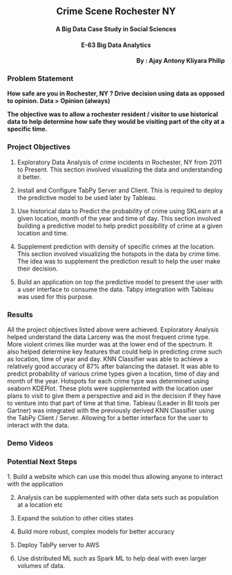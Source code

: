 <H2 align='center'>Crime Scene Rochester NY </H2>
<H4 align='center'>A Big Data Case Study in Social Sciences</H4>
<H4 align='center' >E-63 Big Data Analytics</H4>
<H4 align='right'>By : Ajay Antony Kliyara Philip</H4>

<H3>Problem Statement</H3>

<b>How safe are you in Rochester, NY ? Drive decision using data as opposed to opinion.
	Data > Opinion (always)

The objective was to allow a rochester resident / visitor to use historical data to help determine how safe they would be visiting part of the city at a specific time. </b>

<H3>Project Objectives</H3>

1. Exploratory Data Analysis of crime incidents in Rochester, NY from 2011 to Present. This section involved visualizing the data and understanding it better.

2. Install and Configure TabPy Server and Client. This is required to deploy the predictive model to be used later by Tableau.

3. Use historical data to Predict the probability of crime using SKLearn at a given location, month of the year and time of day. This section involved building a predictive model to help predict possibility of crime at a given location and time.

4. Supplement prediction with density of specific crimes at the location. This section involved visualizing the hotspots in the data by crime time. The idea was to supplement the prediction result to help the user make their decision.

5. Build an application on top the predictive model to present the user with a user interface to consume the data. Tabpy integration with Tableau was used for this purpose.


<H3>Results</H3>
All the project objectives listed above were achieved. Exploratory Analysis helped understand the data Larceny was the most frequent crime type. More violent crimes like murder was at the lower end of the spectrum. It also helped determine key features that could help in predicting crime such as location, time of year and day.
KNN Classifier was able to achieve a relatively good accuracy of 87% after balancing the dataset. It was able to predict probability of various crime types given a location, time of day and month of the year.
Hotspots for each crime type was determined using seaborn KDEPlot. These plots were supplemented with the location user plans to visit to give them a perspective and aid in the decision if they have to venture into that part of time at that time.
Tableau (Leader in BI tools per Gartner) was integrated with the previously derived KNN Classifier using the TabPy Client / Server. Allowing for a better interface for the user to interact with the data.

<H3> Demo Videos </H3>

<H3> Potential Next Steps </H3>
1. Build a website which can use this model thus allowing anyone to interact with the application

2. Analysis can be supplemented with other data sets such as population at a location etc

3. Expand the solution to other cities states

4. Build more robust, complex models for better accuracy

5. Deploy TabPy server to AWS

6. Use distributed ML such as Spark ML to help deal with even larger volumes of data.
